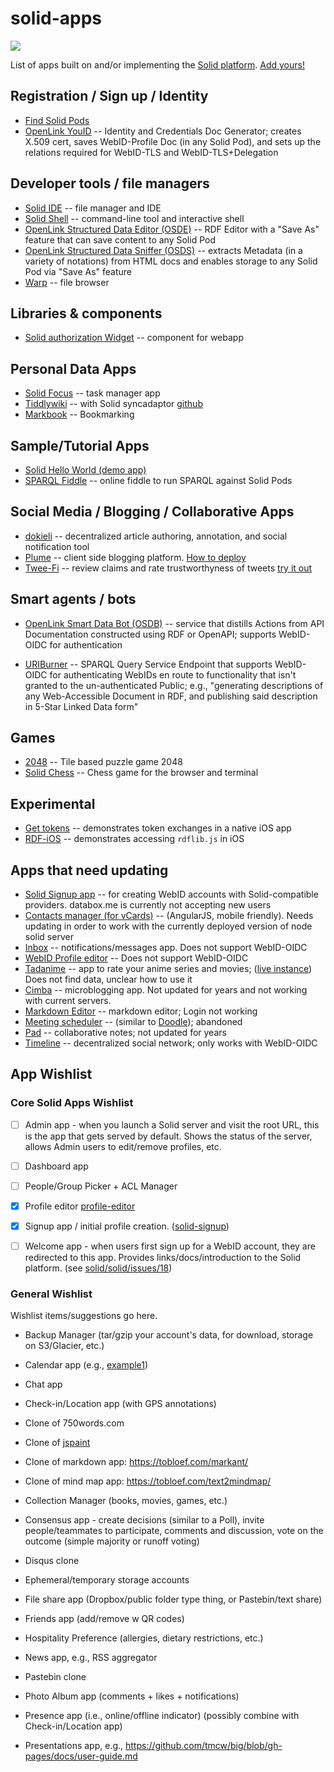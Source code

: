 # solid-apps
[![](https://img.shields.io/badge/project-Solid-7C4DFF.svg?style=flat-square)](https://github.com/solid/solid)

List of apps built on and/or implementing the [Solid platform](https://github.com/solid/solid-spec). 
[Add yours!](https://github.com/solid/solid-apps/blob/master/How-to-add-an-App.md)

## Registration / Sign up / Identity

- [Find Solid Pods](https://findsolidpods.com)
- [OpenLink YouID](http://youid.openlinksw.com) -- Identity and Credentials Doc Generator; creates X.509 
  cert, saves WebID-Profile Doc (in any Solid Pod), and sets up the relations required for WebID-TLS and 
  WebID-TLS+Delegation

## Developer tools / file managers

- [Solid IDE](https://jeff-zucker.github.io/solid-ide/) -- file manager and IDE
- [Solid Shell](https://github.com/jeff-zucker/solid-shell) -- command-line tool and interactive shell
- [OpenLink Structured Data Editor (OSDE)](http://osde.openlinksw.com) -- RDF Editor with a "Save As" feature that 
  can save content to any Solid Pod
- [OpenLink Structured Data Sniffer (OSDS)](http://osds.openlinksw.com) -- extracts Metadata (in a variety of notations) 
  from HTML docs and enables storage to any Solid Pod via "Save As" feature
- [Warp](https://github.com/linkeddata/warp) -- file browser

## Libraries & components

- [Solid authorization Widget](https://github.com/bourgeoa/solid-file-widget) -- component for webapp 

## Personal Data Apps

- [Solid Focus](https://noeldemartin.github.io/solid-focus/) -- task manager app
- [Tiddlywiki](https://bourgeoa.solid.community/public/tiddlywiki/) -- with Solid syncadaptor 
  [github](https://github.com/bourgeoa/tiddlywiki-node-solid-server)
- [Markbook](https://github.com/mark-book/markbook/blob/gh-pages/README.md) -- Bookmarking

## Sample/Tutorial Apps

- [Solid Hello World (demo app)](https://github.com/melvincarvalho/helloworld/)
- [SPARQL Fiddle](https://jeff-zucker.github.io/sparql-fiddle/) -- online fiddle to run SPARQL against Solid Pods

## Social Media / Blogging / Collaborative Apps

- [dokieli](https://github.com/linkeddata/dokieli) --
    decentralized article authoring, annotation, and social notification tool
- [Plume](https://github.com/theWebalyst/solid-plume/) -- client side blogging platform. [How to deploy](https://thewebalyst.solid.community/plume/?post=https%3A%2F%2Fthewebalyst.solid.community%2Fpublic%2Fposts%2F%2F1555171264494-how-to-deploy-plume-blog-on-your-solid-pod.ttl%23%23%23%23%23%23%23%23%23%23%23%23%23%23)
- [Twee-Fi](https://github.com/factsmission/twee-fi) -- review claims
    and rate trustworthyness of tweets [try it out](https://factsmission.github.io/twee-fi/)

## Smart agents / bots

- [OpenLink Smart Data Bot (OSDB)](http://osdb.openlinksw.com) -- service that distills Actions from API Documentation 
  constructed using RDF or OpenAPI; supports WebID-OIDC for authentication

<!-- TODO: reviewed until here -->


- [URIBurner](http://linkeddata.uriburner.com/sparql) -- SPARQL Query Service Endpoint that supports WebID-OIDC 
  for authenticating WebIDs en route to functionality that isn't granted to the un-authenticated Public; e.g., 
  "generating descriptions of any Web-Accessible Document in RDF, and publishing said description in 5-Star 
  Linked Data form"

## Games

- [2048](http://github.com/webize/2048) -- Tile based puzzle game 2048
- [Solid Chess](https://github.com/pheyvaer/solid-chess) -- Chess game for the browser and terminal

## Experimental

- [Get tokens](https://github.com/wrmack/Get-tokens) -- demonstrates token exchanges in a native iOS app 
- [RDF-iOS](https://github.com/wrmack/RDF-iOS) -- demonstrates accessing `rdflib.js` in iOS 

## Apps that need updating

- [Solid Signup app](https://github.com/solid/solid-signup) -- for creating
    WebID accounts with Solid-compatible providers. databox.me is currently not accepting new users
- [Contacts manager (for vCards)](https://github.com/linkeddata/contacts) --
      (AngularJS, mobile friendly). Needs updating in order to work with the currently deployed version of node solid server
- [Inbox](https://github.com/solid/solid-inbox/) -- notifications/messages app. Does not support WebID-OIDC
- [WebID Profile editor](https://github.com/linkeddata/profile-editor) -- Does not support WebID-OIDC
- [Tadanime](https://github.com/pheyvaer/tadanime) -- app to rate your anime series and movies; ([live instance](https://pheyvaer.github.io/tadanime/index.html))  Does not find data, unclear how to use it
- [Cimba](https://github.com/linkeddata/cimba) -- microblogging app. Not updated for years and not working with current servers.
- [Markdown Editor](https://github.com/melvincarvalho/markdown-editor) -- markdown
    editor; Login not working
- [Meeting scheduler](https://github.com/linkeddata/app-schedule) --
    (similar to [Doodle](http://doodle.com/)); abandoned
- [Pad](https://github.com/timbl/pad) -- collaborative notes; not updated for years
- [Timeline](https://github.com/solid-social/timeline) -- decentralized social
    network; only works with WebID-OIDC
    
## App Wishlist

### Core Solid Apps Wishlist

- [ ] Admin app - when you launch a Solid server and visit the root URL,
    this is the app that gets served by default. Shows the status of the
    server, allows Admin users to edit/remove profiles, etc.

- [ ] Dashboard app

- [ ] People/Group Picker + ACL Manager

- [x] Profile editor
    [profile-editor](https://github.com/linkeddata/profile-editor)

- [x] Signup app / initial profile creation.
    ([solid-signup](https://github.com/solid/solid-signup))

- [ ] Welcome app - when users first sign up for a WebID account, they are
    redirected to this app. Provides links/docs/introduction to the Solid
    platform.
    (see [solid/solid/issues/18](https://github.com/solid/solid/issues/18))

### General Wishlist
Wishlist items/suggestions go here.

* Backup Manager (tar/gzip your account's data, for download, storage on S3/Glacier, etc.)

* Calendar app (e.g., [example1](http://ui.toast.com/tui-calendar/))

* Chat app

* Check-in/Location app (with GPS annotations)

* Clone of 750words.com

* Clone of [jspaint](https://github.com/1j01/jspaint)

* Clone of markdown app: https://tobloef.com/markant/

* Clone of mind map app: https://tobloef.com/text2mindmap/

* Collection Manager (books, movies, games, etc.)

* Consensus app - create decisions (similar to a Poll),
  invite people/teammates to participate,
  comments and discussion, vote on the outcome (simple majority or
  runoff voting)

* Disqus clone

* Ephemeral/temporary storage accounts

* File share app (Dropbox/public folder type thing, or Pastebin/text share)

* Friends app (add/remove w QR codes)

* Hospitality Preference (allergies, dietary restrictions, etc.)

* News app, e.g., RSS aggregator

* Pastebin clone

* Photo Album app (comments + likes + notifications)

* Presence app (i.e., online/offline indicator) (possibly combine with Check-in/Location app)

* Presentations app, e.g., https://github.com/tmcw/big/blob/gh-pages/docs/user-guide.md
